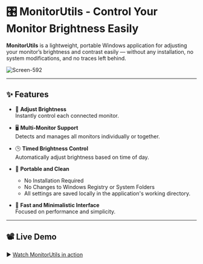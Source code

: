 # 🎛️ MonitorUtils - Control Your Monitor Brightness Easily

**MonitorUtils** is a lightweight, portable Windows application for adjusting your monitor’s brightness and contrast easily — without any installation, no system modifications, and no traces left behind.

![Screen-592](https://github.com/user-attachments/assets/5d7b1972-2651-4469-b11e-f9412aac48ef)



---

## ✨ Features

- 🔆 **Adjust Brightness**  
  Instantly control each connected monitor.

- 🖥️ **Multi-Monitor Support**  
  Detects and manages all monitors individually or together.

- 🕒 **Timed Brightness Control**  
  Automatically adjust brightness based on time of day.

- 💾 **Portable and Clean**  
  - No Installation Required  
  - No Changes to Windows Registry or System Folders  
  - All settings are saved locally in the application's working directory.

- 🚀 **Fast and Minimalistic Interface**  
  Focused on performance and simplicity.

---

## 📽️ Live Demo

▶️ [Watch MonitorUtils in action](https://youtu.be/wSKqSjA-VlU)
